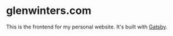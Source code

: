 # glenwinters.com

This is the frontend for my personal website. It's built with [Gatsby][1].

[1]: https://www.gatsbyjs.org/
